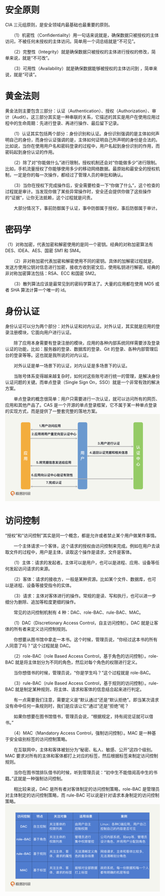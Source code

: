 # 安全原则
CIA 三元组原则，是安全领域内最基础也最重要的原则。

　　（1）机密性（Confidentiality）用一句话来说就是，确保数据只被授权的主体访问，不被任何未授权的主体访问。简单用一个词总结就是“不可见”。

　　（2）完整性（Integrity）就是确保数据只被授权的主体进行授权的修改，简单来说，就是“不可改”。

　　（3）可用性（Availability）就是确保数据能够被授权的主体访问到 ，简单来说，就是“可读”。
# 黄金法则
黄金法则主要包含三部分：认证（Authentication）、授权（Authorization）、审计（Audit）。这三部分其实是一种串联的关系，它描述的其实是用户在使用应用过程中的生命周期：先进行登录、再进行操作、最后留下记录。

　　（1）认证其实包括两个部分：身份识别和认证。身份识别强调的是主体如何声明自己的身份，而身份认证强调的是，主体如何证明自己所声明的身份是合法的。比如说，当你在使用用户名和密码登录的过程中，用户名起到身份识别的作用，而密码起到身份认证的作用。

　　（2）除了对“你能做什么”进行限制，授权机制还会对“你能做多少”进行限制。比如，手机流量授权了你能够使用多少的移动网络数据。最原始和最安全的授权机制，一定是你的每一次操作，都经过了管理人员的审批和确认。

　　（3）当你在授权下完成操作后，安全需要检查一下“你做了什么”，这个检查的过程就是审计。当发现你做了某些异常操作时，安全还会提供你做了这些操作的“证据”，让你无法抵赖，这个过程就是问责。

　　大部分情况下，事前防御属于认证，事中防御属于授权，事后防御属于审计。
# 密码学
（1）对称加密，代表加密和解密使用的是同一个密钥。经典的对称加密算法有 DES、IDEA、AES、国密 SM1 和 SM4。

　　（2）非对称加密代表加密和解密使用不同的密钥。具体的加解密过程就是，发送方使用公钥对信息进行加密，接收方收到密文后，使用私钥进行解密。经典的非对称加密算法包括：RSA、ECC 和国密 SM2。

　　（3）散列算法应该是最常见到的密码学算法了。大量的应用都在使用 MD5 或者 SHA 算法计算一个唯一的 id。

# 身份认证
身份认证可以分为两个部分：对外认证和对内认证。对外认证，其实就是应用的登录注册模块，它面向用户进行认证。

　　除了应用本身需要有登录注册的模块，应用的各种内部系统同样需要涉及登录认证的功能，比如：服务器的登录、数据库的登录、Git 的登录、各种内部管理后台的登录等等。这也就是我所说的对内认证。

　　对外认证是单一场景下的认证，对内认证是多场景下的认证。

　　当账号体系变得越来越复杂时，如何对这些账号进行统一的管理，是解决身份认证问题的关键。而单点登录（Single Sign On，SSO）就是一个非常有效的解决方案。

　　单点登录的概念很简单：用户只需要进行一次认证，就可以访问所有的网页、应用和其他产品了。CAS 是一个开源的单点登录框架，它不属于某一种单点登录的实现方式，而是提供了一整套完整的落地方案。
![](images/authentication.jpg)

# 访问控制
“授权”和“访问控制”其实是同一个概念，都是允许或者禁止某个用户做某件事情。

　　一个主体请求一个客体，这个请求的授权由访问控制来完成。例如在用户去读取文件的过程中，用户是主体，读取这个操作是请求，文件是客体。

　　（1）主体：请求的发起者。主体可以是用户，也可以是进程、应用、设备等任何发起访问请求的来源。

　　（2）客体：请求的接收方，一般是某种资源。比如某个文件、数据库，也可以是进程、设备等接受指令的实体。

　　（3）请求：主体对客体进行的操作。常规的是读、写和执行，也可以进一步细分为删除、追加等粒度更细的操作。

　　常见的访问控制机制有 4 种：DAC、role-BAC、rule-BAC、MAC。

　　（1）DAC（Discretionary Access Control，自主访问控制）。DAC 就是让客体的所有者来定义访问控制规则。

　　你想要从图书馆中拿走一本书。这个时候，管理员说，“你经过这本书的所有人同意了吗？”这个过程就是 DAC。

　　（2）role-BAC（role Based Access Control，基于角色的访问控制）。role-BAC 就是将主体划分为不同的角色，然后对每个角色的权限进行定义。

　　当你想借书的时候，管理员说，“你是学生吗？”这个过程就是 role-BAC。

　　（3）rule-BAC（rule Based Access Control，基于规则的访问控制）。rule-BAC 就是制定某种规则，将主体、请求和客体的信息结合起来进行判定。

　　有一点需要我们注意，需要定义是“默认通过”还是“默认拒绝”。即当某次请求没有命中任何一条规则时，我们是应该让它“通过”还是“拒绝”呢？

　　如果你想要在图书馆借书，管理员会说，“根据规定，持有阅览证就可以借书。”

　　（4）MAC（Mandatory Access Control，强制访问控制）。MAC 是一种基于安全级别标签的访问控制策略。

　　在互联网中，主体和客体被划分为“秘密、私人、敏感、公开”这四个级别。MAC 要求对所有的主体和客体都打上对应的标签，然后根据标签来制定访问控制规则。

　　当你在图书馆排队借书的时候，听到管理员说：“初中生不能借阅高中生的书籍。”这就是一种强制访问控制。

　　相比较来说，DAC 是所有者对客体制定的访问控制策略，role-BAC 是管理员对主体制定的访问控制策略，而 rule-BAC 可以说是针对请求本身制定的访问控制策略。
![](images/control.jpg)